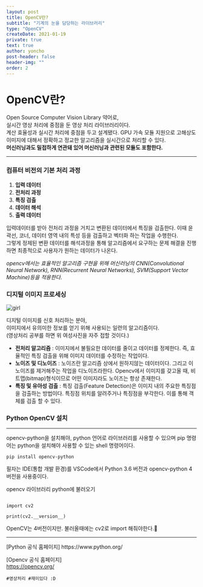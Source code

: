 ```yaml
---
layout: post
title: OpenCV란?
subtitle: "기계의 눈을 담당하는 라이브러리"
type: "OpenCV"
createDate: 2021-01-19
private: true
text: true
author: yoncho
post-header: false
header-img: ""
order: 2
---
```


# OpenCV란?

Open Source Computer Vision Library 약어로,   
실시간 영상 처리에 중점을 둔 영상 처리 라이브러리이다.  
계산 효율성과 실시간 처리에 중점을 두고 설계됐다. GPU 가속 모듈 지원으로 고해상도 이미지에 대해서 정확하고 정교한 알고리즘을 실시간으로 처리할 수 있다.  
**머신러닝과도 밀접하게 연관돼 있어 머신러닝과 관련된 모듈도 포함한다.**

<hr>

### 컴퓨터 비전의 기본 처리 과정

1. **입력 데이터** 
2. **전처리 과정** 
3. **특징 검출**
4. **데이터 해석**
5. **출력 데이터**

입력데이터를 받아 전처리 과정을 거치고 변환된 데이터에서 특징을 검출한다. 이때 윤곽선, 코너, 데이터 영역 내의 특성 등을 검출하고 벡터화 하는 작업을 수행한다.  
그렇게 정제된 변환 데이터를 해석과정을 통해 알고리즘에서 요구하는 문제 해결을 진행하면 최종적으로 사용자가 원하는 데이터가 나온다.

*opencv에서는 효율적인 알고리즘 구현을 위해 머신러닝의 CNN(Convolutional Neural Network), RNN(Recurrent Neural Networks), SVM(Support Vector Machine)등을 적용한다.*

### 디지털 이미지 프로세싱

![girl](https://user-images.githubusercontent.com/44021629/105041127-f6b39500-5aa5-11eb-933d-70513cc1fcec.png)

디지털 이미지를 신호 처리하는 분야,   
이미지에서 유의미한 정보를 얻기 위해 사용되는 일련의 알고리즘이다.    
(영상처리 공부를 하면 위 여성사진을 자주 접할 것이다.)



- **전처리 알고리즘** : 이미지에서 불필요한 데이터를 줄이고 데이터를 정제한다. 즉, 효율적인 특징 검출을 위해 이미지 데이터를 수정하는 작업이다.
- **노이즈 및 디노이즈** : 노이즈란 알고리즘 상에서 원하지않는 데이터이다. 그리고 이 노이즈를 제거해주는 작업을 디노이즈라한다. Opencv에서 이미지를 갖고올 때, 비트맵(bitmap)형식이므로 어떤 이미지라도 노이즈는 항상 존재한다. 
- **특징 및 유아성 검출** : 특징 검출(Feature Detection)은 이미지 내의 주요한 특징점을 검출하는 방법이다. 특징점 위치를 알려주거나 특징점을 부각한다. 이를 통해 객체를 검출 할 수 있다.


### Python OpenCV 설치

---
opencv-python을 설치해야, python 언어로 라이브러리를 사용할 수 있으며 pip 명령어는 python을 설치해야 사용할 수 있는 shell 명령어이다.

```
pip install opencv-python
```
필자는 IDE(통합 개발 환경)를 VSCode에서 Python 3.6 버전과 opencv-python 4 버전을 사용중이다.  

opencv 라이브러리 python에 불러오기

```

import cv2

print(cv2.__version__)

```
OpenCV는 4버전이지만. 불러올때에는 cv2로 import 해줘야한다.🙂

<hr>
[Python 공식 홈페이지]   
https://www.python.org/
  
[Opencv 공식 홈페이지]    
https://opencv.org/
  
<code>#영상처리 #재미있다 :D</code>

